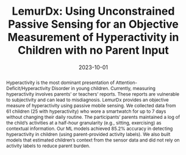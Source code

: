 ---
abstract: "Hyperactivity is the most dominant presentation of Attention-Deficit/Hyperactivity\
  \ Disorder in young children. Currently, measuring hyperactivity involves parents\u2019\
  \ or teachers\u2019 reports. These reports are vulnerable to subjectivity and can\
  \ lead to misdiagnosis. LemurDx provides an objective measure of hyperactivity using\
  \ passive mobile sensing. We collected data from 61 children (25 with hyperactivity)\
  \ who wore a smartwatch for up to 7 days without changing their daily routine. The\
  \ participants\u2019 parents maintained a log of the child\u2019s activities at\
  \ a half-hour granularity (e.g., sitting, exercising) as contextual information.\
  \ Our ML models achieved 85.2% accuracy in detecting hyperactivity in children (using\
  \ parent-provided activity labels). We also built models that estimated children\u2019\
  s context from the sensor data and did not rely on activity labels to reduce parent\
  \ burden."
authors:
- arakawa
- ahuja
- Kristie Mak
- Gwendolyn Thompson
- Sam Shaaban
- Oliver Lindhiem
- goel
bibtex: '@inproceedings{Arakawa2023,

  title={LemurDx: Using Unconstrained Passive Sensing for an Objective Measurement
  of Hyperactivity in Children with no Parent Input},

  author={Riku Arakawa, Karan Ahuja, Kristie Mak, Gwendolyn Thompson, Sam Shaaban,
  Oliver Lindhiem, Mayank Goel},

  booktitle={Proceedings of the ACM on Interactive, Mobile, Wearable, and Ubiquitous
  Technologies (IMWUT)},

  year={2023}

  }'
blurb: Using Unconstrained Passive Sensing for an Objective Measurement of Hyperactivity
  in Children
category: health
citation: 'Riku Arakawa,Karan Ahuja,Kristie Mak,Gwendolyn Thompson,Sam Shaaban,Oliver
  Lindhiem,Mayank Goel,. 2023. LemurDx: Using Unconstrained Passive Sensing for an
  Objective Measurement of Hyperactivity in Children with no Parent Input. Proceedings
  of the ACM on Interactive, Mobile, Wearable, and Ubiquitous Technologies (IMWUT).'
conference: Proceedings of the ACM on Interactive, Mobile, Wearable, and Ubiquitous
  Technologies (IMWUT)
date: '2023-10-01'
image: /images/pubs/lemurdx.png
name: LemurDx
onhomepage: true
pdf: /pdfs/lemurdx_imwut.pdf
thumbnail: /images/pubs/lemurdx.png
title: 'LemurDx: Using Unconstrained Passive Sensing for an Objective Measurement
  of Hyperactivity in Children with no Parent Input'
year: '2023'
---